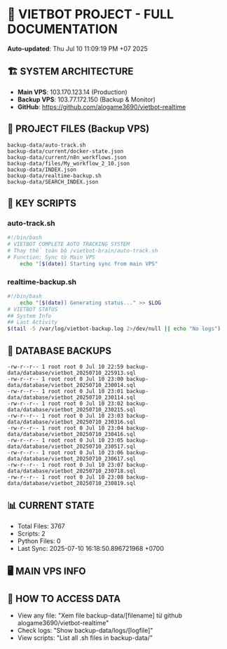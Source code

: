 # 🤖 VIETBOT PROJECT - FULL DOCUMENTATION
**Auto-updated**: Thu Jul 10 11:09:19 PM +07 2025

## 🏗️ SYSTEM ARCHITECTURE
- **Main VPS**: 103.170.123.14 (Production)
- **Backup VPS**: 103.77.172.150 (Backup & Monitor)
- **GitHub**: https://github.com/alogame3690/vietbot-realtime

## 📁 PROJECT FILES (Backup VPS)
```
backup-data/auto-track.sh
backup-data/current/docker-state.json
backup-data/current/n8n_workflows.json
backup-data/files/My_workflow_2_10.json
backup-data/INDEX.json
backup-data/realtime-backup.sh
backup-data/SEARCH_INDEX.json
```

## 🔧 KEY SCRIPTS
### auto-track.sh
```bash
#!/bin/bash
# VIETBOT COMPLETE AUTO TRACKING SYSTEM
# Thay thế toàn bộ /vietbot-brain/auto-track.sh
# Function: Sync từ Main VPS
    echo "[$(date)] Starting sync from main VPS"
```
### realtime-backup.sh
```bash
#!/bin/bash
    echo "[$(date)] Generating status..." >> $LOG
# VIETBOT STATUS
## System Info
## Last Activity
$(tail -5 /var/log/vietbot-backup.log 2>/dev/null || echo "No logs")
```

## 💾 DATABASE BACKUPS
```
-rw-r--r-- 1 root root 0 Jul 10 22:59 backup-data/database/vietbot_20250710_225913.sql
-rw-r--r-- 1 root root 0 Jul 10 23:00 backup-data/database/vietbot_20250710_230014.sql
-rw-r--r-- 1 root root 0 Jul 10 23:01 backup-data/database/vietbot_20250710_230114.sql
-rw-r--r-- 1 root root 0 Jul 10 23:02 backup-data/database/vietbot_20250710_230215.sql
-rw-r--r-- 1 root root 0 Jul 10 23:03 backup-data/database/vietbot_20250710_230316.sql
-rw-r--r-- 1 root root 0 Jul 10 23:04 backup-data/database/vietbot_20250710_230416.sql
-rw-r--r-- 1 root root 0 Jul 10 23:05 backup-data/database/vietbot_20250710_230517.sql
-rw-r--r-- 1 root root 0 Jul 10 23:06 backup-data/database/vietbot_20250710_230617.sql
-rw-r--r-- 1 root root 0 Jul 10 23:07 backup-data/database/vietbot_20250710_230718.sql
-rw-r--r-- 1 root root 0 Jul 10 23:08 backup-data/database/vietbot_20250710_230819.sql
```

## 📊 CURRENT STATE
- Total Files: 3767
- Scripts: 2
- Python Files: 0
- Last Sync: 2025-07-10 16:18:50.896721968 +0700

## 🖥️ MAIN VPS INFO


## 🚨 HOW TO ACCESS DATA
- View any file: "Xem file backup-data/[filename] từ github alogame3690/vietbot-realtime"
- Check logs: "Show backup-data/logs/[logfile]"
- View scripts: "List all .sh files in backup-data/"
